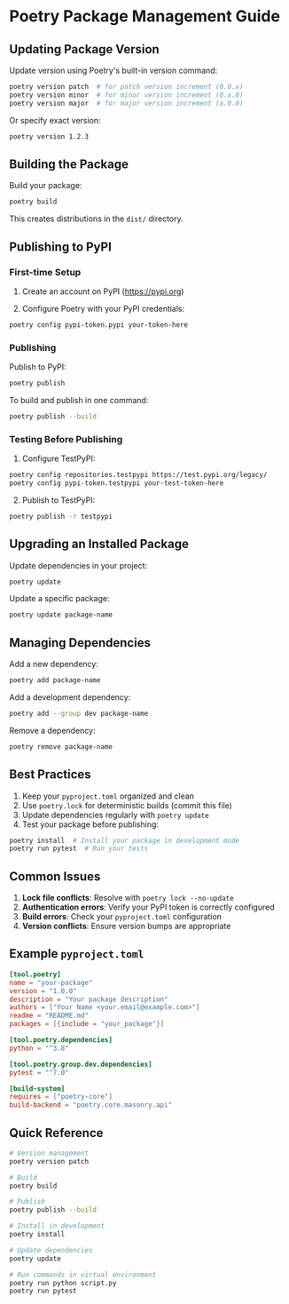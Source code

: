 # Poetry Package Management Guide

## Updating Package Version

Update version using Poetry's built-in version command:
```bash
poetry version patch  # for patch version increment (0.0.x)
poetry version minor  # for minor version increment (0.x.0)
poetry version major  # for major version increment (x.0.0)
```

Or specify exact version:
```bash
poetry version 1.2.3
```

## Building the Package

Build your package:
```bash
poetry build
```

This creates distributions in the `dist/` directory.

## Publishing to PyPI

### First-time Setup

1. Create an account on PyPI (https://pypi.org)

2. Configure Poetry with your PyPI credentials:
```bash
poetry config pypi-token.pypi your-token-here
```

### Publishing

Publish to PyPI:
```bash
poetry publish
```

To build and publish in one command:
```bash
poetry publish --build
```

### Testing Before Publishing

1. Configure TestPyPI:
```bash
poetry config repositories.testpypi https://test.pypi.org/legacy/
poetry config pypi-token.testpypi your-test-token-here
```

2. Publish to TestPyPI:
```bash
poetry publish -r testpypi
```

## Upgrading an Installed Package

Update dependencies in your project:
```bash
poetry update
```

Update a specific package:
```bash
poetry update package-name
```

## Managing Dependencies

Add a new dependency:
```bash
poetry add package-name
```

Add a development dependency:
```bash
poetry add --group dev package-name
```

Remove a dependency:
```bash
poetry remove package-name
```

## Best Practices

1. Keep your `pyproject.toml` organized and clean
2. Use `poetry.lock` for deterministic builds (commit this file)
3. Update dependencies regularly with `poetry update`
4. Test your package before publishing:
```bash
poetry install  # Install your package in development mode
poetry run pytest  # Run your tests
```

## Common Issues

1. **Lock file conflicts**: Resolve with `poetry lock --no-update`
2. **Authentication errors**: Verify your PyPI token is correctly configured
3. **Build errors**: Check your `pyproject.toml` configuration
4. **Version conflicts**: Ensure version bumps are appropriate

## Example `pyproject.toml`

```toml:pyproject.toml
[tool.poetry]
name = "your-package"
version = "1.0.0"
description = "Your package description"
authors = ["Your Name <your.email@example.com>"]
readme = "README.md"
packages = [{include = "your_package"}]

[tool.poetry.dependencies]
python = "^3.8"

[tool.poetry.group.dev.dependencies]
pytest = "^7.0"

[build-system]
requires = ["poetry-core"]
build-backend = "poetry.core.masonry.api"
```

## Quick Reference

```bash
# Version management
poetry version patch

# Build
poetry build

# Publish
poetry publish --build

# Install in development
poetry install

# Update dependencies
poetry update

# Run commands in virtual environment
poetry run python script.py
poetry run pytest
```
